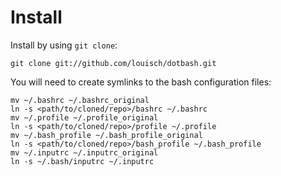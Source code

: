 # Install
Install by using `git clone`:

    git clone git://github.com/louisch/dotbash.git

You will need to create symlinks to the bash configuration files:

    mv ~/.bashrc ~/.bashrc_original
	ln -s <path/to/cloned/repo>/bashrc ~/.bashrc
	mv ~/.profile ~/.profile_original
	ln -s <path/to/cloned/repo>/profile ~/.profile
    mv ~/.bash_profile ~/.bash_profile_original
    ln -s <path/to/cloned/repo>/bash_profile ~/.bash_profile
    mv ~/.inputrc ~/.inputrc_original
    ln -s ~/.bash/inputrc ~/.inputrc
